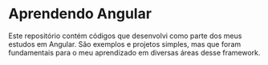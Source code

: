 # Aprendendo Angular
Este repositório contém códigos que desenvolvi como parte dos meus estudos em Angular.
São exemplos e projetos simples, mas que foram fundamentais para o meu aprendizado em diversas áreas desse framework.
